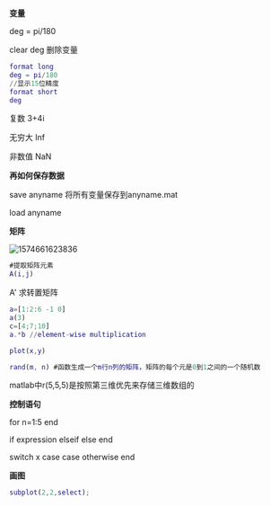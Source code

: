 **变量**

deg = pi/180

clear deg 删除变量

```matlab
format long 
deg = pi/180
//显示15位精度
format short
deg 
```

复数
3+4i

无穷大
Inf

非数值
NaN

**再如何保存数据**

save anyname 将所有变量保存到anyname.mat

load anyname

**矩阵**

![1574661623836](D:\GitRep\tech_notes\Octave\image\1574661623836.png)

```matlab
#提取矩阵元素
A(i,j)
```

A' 求转置矩阵

```matlab
a=[1:2:6 -1 0]
a(3)
c=[4;7;10]
a.*b //element-wise multiplication
```

```matlab
plot(x,y)
```

```matlab
rand(m, n) #函数生成一个m行n列的矩阵，矩阵的每个元是0到1之间的一个随机数
```

matlab中r(5,5,5)是按照第三维优先来存储三维数组的

**控制语句**

for n=1:5
end

if expression
	elseif
	else
end

switch x
	case 
	case
	otherwise
end

**画图**

```matlab
subplot(2,2,select);
```

